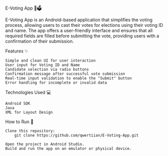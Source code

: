 E-Voting App 📱🗳️

E-Voting App is an Android-based application that simplifies the voting process, allowing users to cast their votes for elections using their voting ID and name. The app offers a user-friendly interface and ensures that all required fields are filled before submitting the vote, providing users with a confirmation of their submission.

Features ✨

    Simple and clean UI for user interaction
    User input for Voting ID and Name
    Candidate selection via radio buttons
    Confirmation message after successful vote submission
    Real-time input validation to enable the "Submit" button
    Error handling for incomplete or invalid data

Technologies Used 💻

    Android SDK
    Java
    XML for Layout Design

How to Run 🚀

    Clone this repository:
        git clone https://github.com/qwertiian/E-Voting-App.git

    Open the project in Android Studio.
    Build and run the app on an emulator or physical device.
